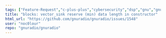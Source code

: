 ```yaml
---
tags: ["Feature-Request","c-plus-plus","cybersecurity","dsp","gnu","gnuradio","hacktoberfest","python","radio","sdr","wireless"]
title: "blocks: vector_sink reserve (min) data length in constructor"
html_url: "https://github.com/gnuradio/gnuradio/issues/1548"
user: "noc0lour"
repo: "gnuradio/gnuradio"
---
```


